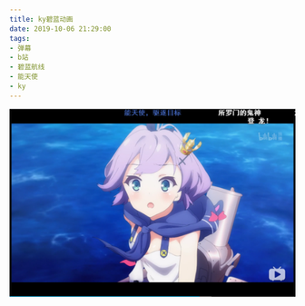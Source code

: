 ```yaml
---
title: ky碧蓝动画
date: 2019-10-06 21:29:00
tags:
- 弹幕
- b站
- 碧蓝航线
- 能天使
- ky
---
```

![](2019-10-06-21-28/01.jpg)

